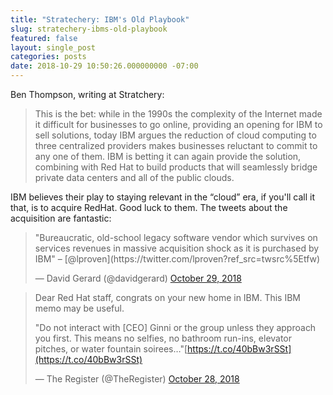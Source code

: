 ```yaml
---
title: "Stratechery: IBM's Old Playbook"
slug: stratechery-ibms-old-playbook
featured: false
layout: single_post
categories: posts
date: 2018-10-29 10:50:26.000000000 -07:00
---
```


Ben Thompson, writing at Stratchery:

> This is the bet: while in the 1990s the complexity of the Internet made it difficult for businesses to go online, providing an opening for IBM to sell solutions, today IBM argues the reduction of cloud computing to three centralized providers makes businesses reluctant to commit to any one of them. IBM is betting it can again provide the solution, combining with Red Hat to build products that will seamlessly bridge private data centers and all of the public clouds.

IBM believes their play to staying relevant in the “cloud” era, if you'll call it that, is to acquire RedHat. Good luck to them. The tweets about the acquisition are fantastic:

<blockquote class="twitter-tweet">
"Bureaucratic, old-school legacy software vendor which survives on services revenues in massive acquisition shock as it is purchased by IBM" – [@lproven](https://twitter.com/lproven?ref_src=twsrc%5Etfw)

— David Gerard (@davidgerard) [October 29, 2018](https://twitter.com/davidgerard/status/1056839044661952512?ref_src=twsrc%5Etfw)
</blockquote>
<script async src="https://platform.twitter.com/widgets.js" charset="utf-8"> </script>
<blockquote class="twitter-tweet">
Dear Red Hat staff, congrats on your new home in IBM. This IBM memo may be useful.

"Do not interact with [CEO] Ginni or the group unless they approach you first. This means no selfies, no bathroom run-ins, elevator pitches, or water fountain soirees…"[https://t.co/40bBw3rSSt](https://t.co/40bBw3rSSt)

— The Register (@TheRegister) [October 28, 2018](https://twitter.com/TheRegister/status/1056634499755257857?ref_src=twsrc%5Etfw)
</blockquote>
<script async src="https://platform.twitter.com/widgets.js" charset="utf-8"></script>
